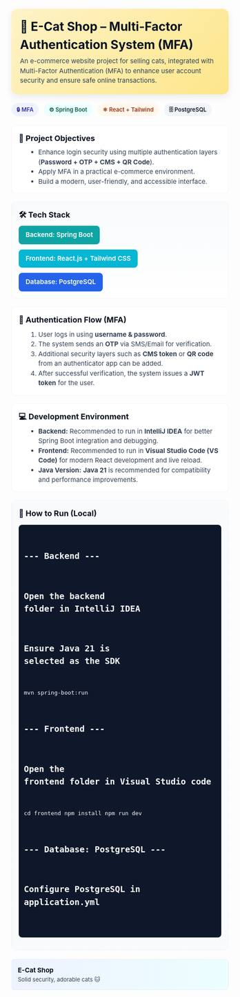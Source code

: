 <!-- README.md for E-Cat Shop (MFA demo) -->
<div style="font-family:-apple-system,BlinkMacSystemFont,'Segoe UI',Roboto,'Helvetica Neue',Arial;line-height:1.5;color:#0f172a;">

<!-- Header -->
<div style="margin:20px 0;padding:20px;border-radius:14px;background:linear-gradient(135deg,#fef3c7 0%,#fde68a 100%);box-shadow:0 6px 18px rgba(15,23,42,0.08)">
  <h1 style="margin:0;font-size:28px;color:#0b1220">🐾 E-Cat Shop – Multi-Factor Authentication System (MFA)</h1>
  <p style="margin:6px 0 0;color:#334155;font-size:15px">
    An e-commerce website project for selling cats, integrated with Multi-Factor Authentication (MFA)
    to enhance user account security and ensure safe online transactions.
  </p>
</div>

<!-- Badges -->
<p style="margin:12px 0 20px;">
  <span style="display:inline-block;margin-right:8px;padding:6px 12px;border-radius:999px;background:#eef2ff;color:#3730a3;font-weight:600;font-size:13px">🔒 MFA</span>
  <span style="display:inline-block;margin-right:8px;padding:6px 12px;border-radius:999px;background:#ecfeff;color:#065f46;font-weight:600;font-size:13px">⚙️ Spring Boot</span>
  <span style="display:inline-block;margin-right:8px;padding:6px 12px;border-radius:999px;background:#fff7ed;color:#9a3412;font-weight:600;font-size:13px">⚛ React + Tailwind</span>
  <span style="display:inline-block;padding:6px 12px;border-radius:999px;background:#f1f5f9;color:#0f172a;font-weight:600;font-size:13px">🗄 PostgreSQL</span>
</p>

<!-- Objectives -->
<section style="margin:18px 0;padding:16px;border-radius:10px;background:#ffffff;border:1px solid rgba(2,6,23,0.04);">
  <h2 style="margin:0 0 8px;font-size:18px;color:#0b1220">🎯 Project Objectives</h2>
  <ul style="margin:8px 0 0 20px;color:#334155;font-size:15px;">
    <li>Enhance login security using multiple authentication layers (<strong>Password + OTP + CMS + QR Code</strong>).</li>
    <li>Apply MFA in a practical e-commerce environment.</li>
    <li>Build a modern, user-friendly, and accessible interface.</li>
  </ul>
</section>

<!-- Tech Stack -->
<section style="margin:18px 0;padding:16px;border-radius:10px;background:linear-gradient(180deg,#f8fafc 0%,#ffffff 100%);border:1px solid rgba(2,6,23,0.03)">
  <h2 style="margin:0 0 12px;font-size:18px;color:#0b1220">🛠 Tech Stack</h2>
  <div style="display:flex;flex-wrap:wrap;gap:12px;font-size:15px;">
    <div style="padding:10px 16px;border-radius:8px;background:#0ea5a4;color:white;font-weight:600;">Backend: Spring Boot</div>
    <div style="padding:10px 16px;border-radius:8px;background:#06b6d4;color:white;font-weight:600;">Frontend: React.js + Tailwind CSS</div>
    <div style="padding:10px 16px;border-radius:8px;background:#2563eb;color:white;font-weight:600;">Database: PostgreSQL</div>
  </div>
</section>

<!-- MFA Flow -->
<section style="margin:18px 0;padding:16px;border-radius:10px;background:#fff;border:1px solid rgba(2,6,23,0.04);">
  <h2 style="margin:0 0 10px;font-size:18px;color:#0b1220">🔐 Authentication Flow (MFA)</h2>
  <ol style="margin:8px 0 0 20px;color:#334155;font-size:15px;">
    <li>User logs in using <strong>username & password</strong>.</li>
    <li>The system sends an <strong>OTP</strong> via SMS/Email for verification.</li>
    <li>Additional security layers such as <strong>CMS token</strong> or <strong>QR code</strong> from an authenticator app can be added.</li>
    <li>After successful verification, the system issues a <strong>JWT token</strong> for the user.</li>
  </ol>
</section>

<!-- Development Environment -->
<section style="margin:18px 0;padding:16px;border-radius:10px;background:#ffffff;border:1px solid rgba(2,6,23,0.04);">
  <h2 style="margin:0 0 10px;font-size:18px;color:#0b1220">💻 Development Environment</h2>
  <ul style="margin:8px 0 0 20px;color:#334155;font-size:15px;">
    <li><strong>Backend:</strong> Recommended to run in <strong>IntelliJ IDEA</strong> for better Spring Boot integration and debugging.</li>
    <li><strong>Frontend:</strong> Recommended to run in <strong>Visual Studio Code (VS Code)</strong> for modern React development and live reload.</li>
    <li><strong>Java Version:</strong> <strong>Java 21</strong> is recommended for compatibility and performance improvements.</li>
  </ul>
</section>

<!-- Run Instructions -->
<section style="margin:18px 0;padding:16px;border-radius:10px;background:#f8fafc;border:1px dashed rgba(2,6,23,0.04);">
  <h2 style="margin:0 0 8px;font-size:18px;color:#0b1220">🚀 How to Run (Local)</h2>
  <pre style="background:#0f172a;color:#f8fafc;padding:12px;border-radius:8px;overflow:auto;font-size:13px;">
  
# --- Backend ---
# Open the backend folder in IntelliJ IDEA
# Ensure Java 21 is selected as the SDK
mvn spring-boot:run

# --- Frontend ---
# Open the frontend folder in Visual Studio code 
cd frontend
npm install
npm run dev

# --- Database: PostgreSQL ---
# Configure PostgreSQL in application.yml

  </pre>
</section>

<!-- Footer -->
<div style="padding:14px;margin-top:20px;border-radius:8px;background:linear-gradient(90deg,#eef2ff,#ecfeff);border:1px solid rgba(2,6,23,0.03);">
  <strong style="font-size:15px;color:#0b1220;">E-Cat Shop</strong><br/>
  <span style="font-size:13px;color:#334155;">Solid security, adorable cats 🐱</span>
</div>

</div>
